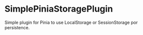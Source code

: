 # SimplePiniaStoragePlugin
Simple plugin for Pinia to use LocalStorage or SessionStorage por persistence.
